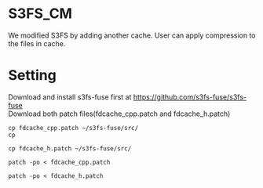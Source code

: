 S3FS_CM
==
We modified S3FS by adding another cache.
User can apply compression to the files in cache.

Setting
==
Download and install s3fs-fuse first at https://github.com/s3fs-fuse/s3fs-fuse  
Download both patch files(fdcache_cpp.patch and fdcache_h.patch)  
```
cp fdcache_cpp.patch ~/s3fs-fuse/src/  
cp
```
```
cp fdcache_h.patch ~/s3fs-fuse/src/
```
```
patch -po < fdcache_cpp.patch  
```
```
patch -po < fdcache_h.patch
```
